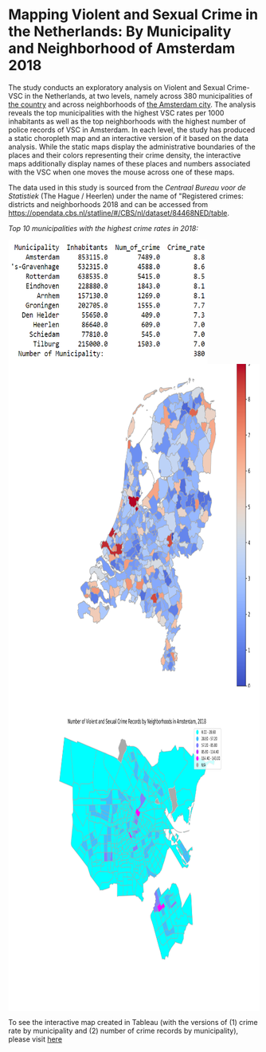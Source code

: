 # Mapping Violent and Sexual Crime in the Netherlands: By Municipality and Neighborhood of Amsterdam 2018

The study conducts an exploratory analysis on Violent and Sexual Crime-VSC in the Netherlands, at two levels, namely across 380 municipalities of [the country](https://github.com/muratko357/Netherlands-Crime-Analysis/blob/main/NL_Crime_rates_by_municipality.ipynb) and across neighborhoods of [the Amsterdam city](https://github.com/muratko357/Netherlands-Crime-Analysis/blob/main/Crime_by_neighborhood_Amsterdam.ipynb). The analysis reveals the top municipalities with the highest VSC rates per 1000 inhabitants as well as the top neighborhoods with the highest number of police records of VSC in Amsterdam. In each level, the study has produced a static choropleth map and an interactive version of it based on the data analysis. While the static maps display the administrative boundaries of the places and their colors representing their crime density, the interactive maps additionally display names of these places and numbers associated with the VSC when one moves the mouse across one of these maps.

The data used in this study is sourced from the *Centraal Bureau voor de Statistiek* (The Hague / Heerlen) under the name of "Registered crimes: districts and neighborhoods 2018 and can be accessed from https://opendata.cbs.nl/statline/#/CBS/nl/dataset/84468NED/table.  

*Top 10 municipalities with the highest crime rates in 2018:*

<img align="center" width="400" height="250" src="/Images/table for crime rate by municipality.png">

<img align="left" width="800" height="650" src="/Images/NL_crime_rates.png"> 

<img align="center" width="750" height="650" src="/Images/Amsterdam_crime_map.png">


To see the interactive map created in Tableau (with the versions of (1) crime rate by municipality and (2) number of crime records by municipality), please visit [here](https://public.tableau.com/shared/DS58Y25XY?:display_count=n&:origin=viz_share_link)
